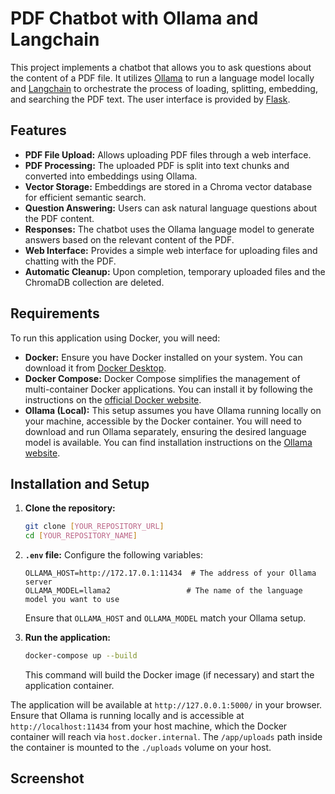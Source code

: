 # PDF Chatbot with Ollama and Langchain

This project implements a chatbot that allows you to ask questions about the content of a PDF file. It utilizes [Ollama](https://ollama.ai/) to run a language model locally and [Langchain](https://www.langchain.com/) to orchestrate the process of loading, splitting, embedding, and searching the PDF text. The user interface is provided by [Flask](https://flask.palletsprojects.com/).

## Features

* **PDF File Upload:** Allows uploading PDF files through a web interface.
* **PDF Processing:** The uploaded PDF is split into text chunks and converted into embeddings using Ollama.
* **Vector Storage:** Embeddings are stored in a Chroma vector database for efficient semantic search.
* **Question Answering:** Users can ask natural language questions about the PDF content.
* **Responses:** The chatbot uses the Ollama language model to generate answers based on the relevant content of the PDF.
* **Web Interface:** Provides a simple web interface for uploading files and chatting with the PDF.
* **Automatic Cleanup:** Upon completion, temporary uploaded files and the ChromaDB collection are deleted.


## Requirements

To run this application using Docker, you will need:

* **Docker:** Ensure you have Docker installed on your system. You can download it from [Docker Desktop](https://www.docker.com/products/docker-desktop/).
* **Docker Compose:** Docker Compose simplifies the management of multi-container Docker applications. You can install it by following the instructions on the [official Docker website](https://docs.docker.com/compose/install/).
* **Ollama (Local):** This setup assumes you have Ollama running locally on your machine, accessible by the Docker container. You will need to download and run Ollama separately, ensuring the desired language model is available. You can find installation instructions on the [Ollama website](https://ollama.ai/).


## Installation and Setup

1.  **Clone the repository:**

    ```bash
    git clone [YOUR_REPOSITORY_URL]
    cd [YOUR_REPOSITORY_NAME]
    ```

2.  **`.env` file:** Configure the following variables:

    ```env
    OLLAMA_HOST=http://172.17.0.1:11434  # The address of your Ollama server
    OLLAMA_MODEL=llama2                 # The name of the language model you want to use
    ```

    Ensure that `OLLAMA_HOST` and `OLLAMA_MODEL` match your Ollama setup.

3.  **Run the application:**

    ```bash
    docker-compose up --build
    ```

    This command will build the Docker image (if necessary) and start the application container.

The application will be available at `http://127.0.0.1:5000/` in your browser. Ensure that Ollama is running locally and is accessible at `http://localhost:11434` from your host machine, which the Docker container will reach via `host.docker.internal`. The `/app/uploads` path inside the container is mounted to the `./uploads` volume on your host.

## Screenshot

